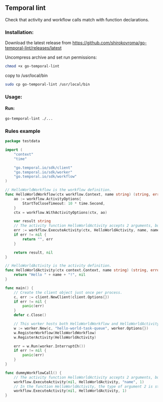 ## Temporal lint
Check that activity and workflow calls match with function declarations. 

### Installation:
Download the latest release from
https://github.com/shirokovroma/go-temporal-lint/releases/latest

Uncompress archive and set run permissions:
```bash	
chmod +x go-temporal-lint
```
copy to /usr/local/bin
```bash
sudo cp go-temporal-lint /usr/local/bin
```

### Usage:
#### Run:
```bash
go-temporal-lint ./...
```

### Rules example
```go
package testdata

import (
	"context"
	"time"

	"go.temporal.io/sdk/client"
	"go.temporal.io/sdk/worker"
	"go.temporal.io/sdk/workflow"
)

// HelloWorldWorkflow is the workflow definition.
func HelloWorldWorkflow(ctx workflow.Context, name string) (string, error) {
	ao := workflow.ActivityOptions{
		StartToCloseTimeout: 10 * time.Second,
	}
	ctx = workflow.WithActivityOptions(ctx, ao)

	var result string
	// The activity function HelloWorldActivity accepts 2 arguments, but 3 were passed
	err := workflow.ExecuteActivity(ctx, HelloWorldActivity, name, name).Get(ctx, &result)
	if err != nil {
		return "", err
	}

	return result, nil
}

// HelloWorldActivity is the activity definition.
func HelloWorldActivity(ctx context.Context, name string) (string, error) {
	return "Hello " + name + "!", nil
}

func main() {
	// Create the client object just once per process.
	c, err := client.NewClient(client.Options{})
	if err != nil {
		panic(err)
	}
	defer c.Close()

	// This worker hosts both HelloWorldWorkflow and HelloWorldActivity.
	w := worker.New(c, "hello-world-task-queue", worker.Options{})
	w.RegisterWorkflow(HelloWorldWorkflow)
	w.RegisterActivity(HelloWorldActivity)

	err = w.Run(worker.InterruptCh())
	if err != nil {
		panic(err)
	}
}

func dummyWorkflowCall() {
	// The activity function HelloWorldActivity accepts 2 arguments, but 3 were passed
	workflow.ExecuteActivity(nil, HelloWorldActivity, "name", 1)
	// In the function HelloWorldActivity, the type of argument 2 is string, but int was passed
	workflow.ExecuteActivity(nil, HelloWorldActivity, 1)
}
```